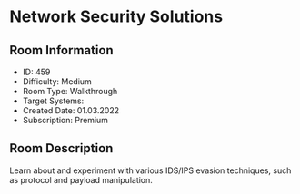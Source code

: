 ﻿# Network Security Solutions

## Room Information
- ID: 459
- Difficulty: Medium
- Room Type: Walkthrough
- Target Systems: 
- Created Date: 01.03.2022
- Subscription: Premium

## Room Description
Learn about and experiment with various IDS/IPS evasion techniques, such as protocol and payload manipulation.
